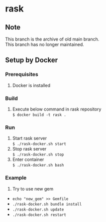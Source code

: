 # rask
## Note
This branch is the archive of old main branch.  
This branch has no longer maintained.
## Setup by Docker
### Prerequisites
1. Docker is installed
### Build
1. Execute below command in rask repository  
`$ docker build -t rask .`
### Run
1. Start rask server  
`$ ./rask-docker.sh start`
2. Stop rask server  
`$ ./rask-docker.sh stop`
3. Enter container  
`$ ./rask-docker.sh bash`
### Example
1. Try to use new gem
  * `echo "new_gem" >> Gemfile`
  * `./rask-docker.sh bundle install`
  * `./rask-docker.sh update`
  * `./rask-docker.sh restart`
